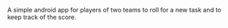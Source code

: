 A simple android app for players of two teams to roll for a new task and to keep track of the score.

